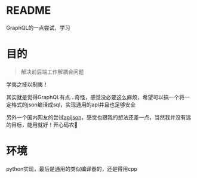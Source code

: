 # README
GraphQL的一点尝试，学习

# 目的
> 解决前后端工作解耦合问题

学夷之技以制夷！

其实就是觉得GraphQL有点...奇怪，感觉没必要这么麻烦，希望可以搞一个将一定格式的json编译成sql，实现通用的api并且也足够安全

另外一个国内网友的尝试[apijson](#)，感觉也跟我的想法还差一点，当然我并没有远的目标，能用就好！开心码农💬

# 环境
python实现，最后是通用的类似编译器的，还是得用cpp
